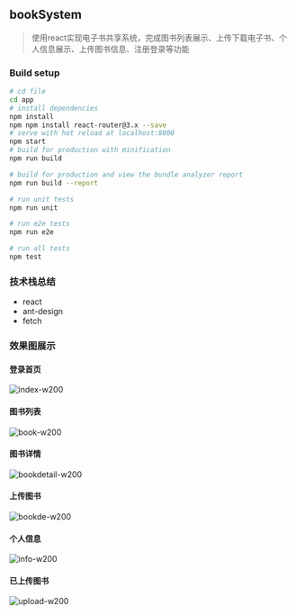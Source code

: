 ## bookSystem
>使用react实现电子书共享系统，完成图书列表展示、上传下载电子书、个人信息展示、上传图书信息、注册登录等功能

### Build setup
```bash
# cd file
cd app
# install dependencies
npm install
npm npm install react-router@3.x --save
# serve with hot reload at localhost:8000
npm start
# build for production with minification
npm run build

# build for production and view the bundle analyzer report
npm run build --report

# run unit tests
npm run unit

# run e2e tests
npm run e2e

# run all tests
npm test
```

### 技术栈总结
* react
* ant-design
* fetch

### 效果图展示
#### 登录首页
![index-w200](https://upload-images.jianshu.io/upload_images/9381131-08bae8c01137b65b.png?imageMogr2/auto-orient/strip%7CimageView2/2/w/1240)
#### 图书列表
![book-w200](https://upload-images.jianshu.io/upload_images/9381131-78f431d2f872cdbc.png?imageMogr2/auto-orient/strip%7CimageView2/2/w/1240)
#### 图书详情
![bookdetail-w200](https://upload-images.jianshu.io/upload_images/9381131-df01ab77de34516b.png?imageMogr2/auto-orient/strip%7CimageView2/2/w/1240)
#### 上传图书
![bookde-w200](https://upload-images.jianshu.io/upload_images/9381131-42ea017cebf87d70.png?imageMogr2/auto-orient/strip%7CimageView2/2/w/1240)
#### 个人信息
![info-w200](https://upload-images.jianshu.io/upload_images/9381131-405c8aead67b4911.png?imageMogr2/auto-orient/strip%7CimageView2/2/w/1240)
#### 已上传图书
![upload-w200](https://upload-images.jianshu.io/upload_images/9381131-08356e882f58e637.png?imageMogr2/auto-orient/strip%7CimageView2/2/w/1240)


